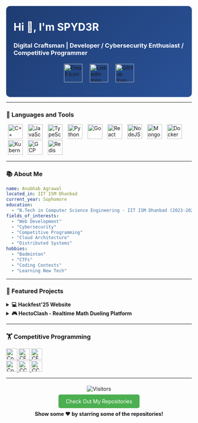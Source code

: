 <div  style="background: linear-gradient(135deg, #1e3c72, #2a5298); padding: 20px; border-radius: 10px; color: #fff;">

  <h1 style="margin: 20px 0; font-weight: bold;">Hi 👋, I'm SPYD3R</h1>
  <h3>Digital Craftsman | Developer / Cybersecurity Enthusiast / Competitive Programmer</h3>

  <!-- Social Icons -->
  <div style="display: flex; justify-content: center; align-items: center; gap: 20px; margin: 20px 0;">
    <a href="mailto:aanubhaw0@gmail.com" style="text-decoration: none;">
      <img src="https://cdn-icons-png.flaticon.com/512/281/281769.png" width="50" height="50" alt="Email Icon" style="transition: transform 0.3s ease;" onmouseover="this.style.transform='scale(1.1)'" onmouseout="this.style.transform='scale(1)'"/>
    </a>
    <a href="https://linkedin.com/in/anubhab-agrawal-898872288" style="text-decoration: none;">
      <img src="https://cdn-icons-png.flaticon.com/512/174/174857.png" width="50" height="50" alt="LinkedIn Icon" style="transition: transform 0.3s ease;" onmouseover="this.style.transform='scale(1.1)'" onmouseout="this.style.transform='scale(1)'"/>
    </a>
    <a href="https://github.com/Anubhaw6557" style="text-decoration: none;">
      <img src="https://cdn-icons-png.flaticon.com/512/25/25231.png" width="50" height="50" alt="GitHub Icon" style="transition: transform 0.3s ease;" onmouseover="this.style.transform='scale(1.1)'" onmouseout="this.style.transform='scale(1)'"/>
    </a>
  </div>
</div>

---

### 🧰 Languages and Tools

<div  style="margin: 10px 0;">
  <img alt="C++" src="https://cdn.jsdelivr.net/gh/devicons/devicon/icons/cplusplus/cplusplus-original.svg" width="40" style="padding: 0 5px; transition: transform 0.3s ease;" onmouseover="this.style.transform='scale(1.2)'" onmouseout="this.style.transform='scale(1)'"/>
  <img alt="JavaScript" src="https://cdn.jsdelivr.net/gh/devicons/devicon/icons/javascript/javascript-original.svg" width="40" style="padding: 0 5px; transition: transform 0.3s ease;" onmouseover="this.style.transform='scale(1.2)'" onmouseout="this.style.transform='scale(1)'"/>
  <img alt="TypeScript" src="https://cdn.jsdelivr.net/gh/devicons/devicon/icons/typescript/typescript-original.svg" width="40" style="padding: 0 5px; transition: transform 0.3s ease;" onmouseover="this.style.transform='scale(1.2)'" onmouseout="this.style.transform='scale(1)'"/>
  <img alt="Python" src="https://cdn.jsdelivr.net/gh/devicons/devicon/icons/python/python-original.svg" width="40" style="padding: 0 5px; transition: transform 0.3s ease;" onmouseover="this.style.transform='scale(1.2)'" onmouseout="this.style.transform='scale(1)'"/>
  <img alt="Go" src="https://cdn.jsdelivr.net/gh/devicons/devicon/icons/go/go-original-wordmark.svg" width="40" style="padding: 0 5px; transition: transform 0.3s ease;" onmouseover="this.style.transform='scale(1.2)'" onmouseout="this.style.transform='scale(1)'"/>
  <img alt="React" src="https://cdn.jsdelivr.net/gh/devicons/devicon/icons/react/react-original.svg" width="40" style="padding: 0 5px; transition: transform 0.3s ease;" onmouseover="this.style.transform='scale(1.2)'" onmouseout="this.style.transform='scale(1)'"/>
  <img alt="NodeJS" src="https://cdn.jsdelivr.net/gh/devicons/devicon/icons/nodejs/nodejs-original.svg" width="40" style="padding: 0 5px; transition: transform 0.3s ease;" onmouseover="this.style.transform='scale(1.2)'" onmouseout="this.style.transform='scale(1)'"/>
  <img alt="MongoDB" src="https://cdn.jsdelivr.net/gh/devicons/devicon/icons/mongodb/mongodb-original.svg" width="40" style="padding: 0 5px; transition: transform 0.3s ease;" onmouseover="this.style.transform='scale(1.2)'" onmouseout="this.style.transform='scale(1)'"/>
  <img alt="Docker" src="https://cdn.jsdelivr.net/gh/devicons/devicon/icons/docker/docker-original.svg" width="40" style="padding: 0 5px; transition: transform 0.3s ease;" onmouseover="this.style.transform='scale(1.2)'" onmouseout="this.style.transform='scale(1)'"/>
  <img alt="Kubernetes" src="https://cdn.jsdelivr.net/gh/devicons/devicon/icons/kubernetes/kubernetes-plain.svg" width="40" style="padding: 0 5px; transition: transform 0.3s ease;" onmouseover="this.style.transform='scale(1.2)'" onmouseout="this.style.transform='scale(1)'"/>
  <img alt="GCP" src="https://cdn.jsdelivr.net/gh/devicons/devicon/icons/googlecloud/googlecloud-original.svg" width="40" style="padding: 0 5px; transition: transform 0.3s ease;" onmouseover="this.style.transform='scale(1.2)'" onmouseout="this.style.transform='scale(1)'"/>
  <img alt="Redis" src="https://cdn.jsdelivr.net/gh/devicons/devicon/icons/redis/redis-original.svg" width="40" style="padding: 0 5px; transition: transform 0.3s ease;" onmouseover="this.style.transform='scale(1.2)'" onmouseout="this.style.transform='scale(1)'"/>
</div>

---

### 📚 About Me

```yaml
name: Anubhab Agrawal
located_in: IIT ISM Dhanbad
current_year: Sophomore
education:
  - "B.Tech in Computer Science Engineering - IIT ISM Dhanbad (2023-2027)"
fields_of_interests:
  - "Web Development"
  - "Cybersecurity"
  - "Competitive Programming"
  - "Cloud Architecture"
  - "Distributed Systems"
hobbies:
  - "Badminton"
  - "CTFs"
  - "Coding Contests"
  - "Learning New Tech"
```
---
### 🚀 Featured Projects

<details> <summary><b>💻 Hackfest'25 Website</b></summary> <div style="background: rgba(255,255,255,0.1); padding: 15px; border-radius: 10px; margin-top: 10px;"> <div style="display: flex; gap: 10px; align-items: center; margin-bottom: 10px;"> <img src="https://cdn.jsdelivr.net/gh/devicons/devicon/icons/react/react-original.svg" alt="React" width="25"> <img src="https://cdn.jsdelivr.net/gh/devicons/devicon/icons/express/express-original.svg" alt="Express" width="25"> <img src="https://cdn.jsdelivr.net/gh/devicons/devicon/icons/mongodb/mongodb-original.svg" alt="MongoDB" width="25"> </div> <ul> <li>🚀 Built & deployed platform serving **500+ participants** and **30 team members**</li> <li>⚡ Engineered registration system with automated email workflows, reducing manual work by **90%**</li> <li>🔒 Developed secure admin dashboard with QR-based authentication</li> <li>📋 Designed responsive team directory managing **150+ team profiles**</li> </ul> <div style="text-align: center; margin-top: 10px;"> <a href="https://github.com/Anubhaw6557/Hackfest-25-Backend" style="background: #ff4081; padding: 10px 20px; color: #fff; border-radius: 5px; text-decoration: none; transition: background 0.3s ease;" onmouseover="this.style.background='#e73370'" onmouseout="this.style.background='#ff4081'">View Code</a> </div> </div> </details> <details> <summary><b>🎮 HectoClash - Realtime Math Dueling Platform</b></summary> <div style="background: rgba(255,255,255,0.1); padding: 15px; border-radius: 10px; margin-top: 10px;"> <div style="display: flex; gap: 10px; align-items: center; margin-bottom: 10px;"> <img src="https://cdn.jsdelivr.net/gh/devicons/devicon/icons/react/react-original.svg" alt="React" width="25"> <img src="https://cdn.jsdelivr.net/gh/devicons/devicon/icons/go/go-original.svg" alt="Go" width="25"> <img src="https://cdn.jsdelivr.net/gh/devicons/devicon/icons/redis/redis-original.svg" alt="Redis" width="25"> <img src="https://cdn.jsdelivr.net/gh/devicons/devicon/icons/mongodb/mongodb-original.svg" alt="MongoDB" width="25"> <img src="https://cdn.jsdelivr.net/gh/devicons/devicon/icons/kubernetes/kubernetes-plain.svg" alt="Kubernetes" width="25"> <img src="https://cdn.jsdelivr.net/gh/devicons/devicon/icons/docker/docker-original.svg" alt="Docker" width="25"> </div> <ul> <li>🏆 Led development of platform that secured **2nd place** in Hackfest 2025</li> <li>☁️ Designed Kubernetes architecture supporting **10,000+ concurrent connections**</li> <li>⏱️ Optimized Redis pub/sub system with **&lt;100ms latency**</li> <li>🤝 Implemented Elo-based matchmaking system</li> <li>📊 Built live leaderboard &amp; spectator mode for **1,000+ viewers**</li> </ul> <div style="text-align: center; margin-top: 10px;"> <a href="https://github.com/Anubhaw6557/HectoClash" style="background: #ff4081; padding: 10px 20px; color: #fff; border-radius: 5px; text-decoration: none; transition: background 0.3s ease;" onmouseover="this.style.background='#e73370'" onmouseout="this.style.background='#ff4081'">View Code</a> </div> </div> </details>

---
### 🏋️ Competitive Programming
<div  style="margin: 10px 0;"> <a href="https://codeforces.com/profile/SPYD3R" target="_blank"> <img src="https://img.shields.io/badge/Codeforces-SPYD3R-red?style=flat&logo=codeforces" alt="Codeforces" height="30"/> <img src="https://img.shields.io/badge/Rating-1391_Pupil-blue?style=flat" alt="CF Rating" height="30"/> <img src="https://img.shields.io/badge/Problems-200+-green?style=flat" alt="CF Problems" height="30"/> </a> <br/> <a href="https://www.codechef.com/users/spyder_1212" target="_blank"> <img src="https://img.shields.io/badge/CodeChef-spyder-brown?style=flat&logo=codechef" alt="CodeChef" height="30"/> <img src="https://img.shields.io/badge/Rating-1712_(3★)-yellow?style=flat" alt="CC Rating" height="30"/> <img src="https://img.shields.io/badge/Problems-50+-green?style=flat" alt="CC Problems" height="30"/> </a> </div>

---

<div align="center" style="margin: 20px 0;"> <img src="https://visitor-badge.laobi.icu/badge?page_id=Anubhaw6557.Anubhaw6557" alt="Visitors"/> <br/><br/> <a href="https://github.com/Anubhaw6557?tab=repositories" style="background: #4caf50; padding: 10px 20px; border-radius: 5px; text-decoration: none; color: #fff; transition: background 0.3s ease;" onmouseover="this.style.background='#43a047'" onmouseout="this.style.background='#4caf50'">Check Out My Repositories</a> <br/><br/> <strong>Show some ❤️ by starring some of the repositories!</strong> </div>
